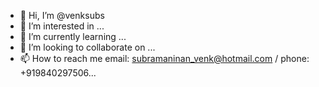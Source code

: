 - 👋 Hi, I’m @venksubs
- 👀 I’m interested in ...
- 🌱 I’m currently learning ...
- 💞️ I’m looking to collaborate on ...
- 📫 How to reach me email: subramaninan_venk@hotmail.com / phone: +919840297506...

<!---
venksubs/venksubs is a ✨ special ✨ repository because its `README.md` (this file) appears on your GitHub profile.
You can click the Preview link to take a look at your changes.
--->
